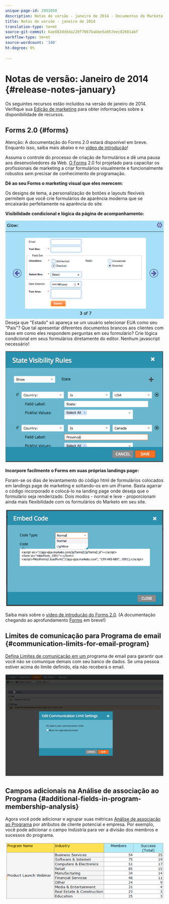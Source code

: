 ```yaml
---
unique-page-id: 2951050
description: Notas de versão - janeiro de 2014 - Documentos do Marketo - Documentação do produto
title: Notas de versão - janeiro de 2014
translation-type: tm+mt
source-git-commit: 6ae882dddda220f7067babbe5a057eec82601abf
workflow-type: tm+mt
source-wordcount: '340'
ht-degree: 0%

---
```



# Notas de versão: Janeiro de 2014 {#release-notes-january}

Os seguintes recursos estão incluídos na versão de janeiro de 2014. Verifique sua [Edição de marketing](https://www.marketo.com/pricing/) para obter informações sobre a disponibilidade de recursos.

## Forms 2.0 {#forms}

Atenção: A documentação do Forms 2.0 estará disponível em breve. Enquanto isso, saiba mais abaixo e no [vídeo de introdução](https://docs.marketo.com/display/docs/forms)!

Assuma o controle do processo de criação de formulários e dê uma pausa aos desenvolvedores da Web. [O Forms](https://docs.marketo.com/display/docs/forms) 2.0 foi projetado para capacitar os profissionais de marketing a criar formulários visualmente e funcionalmente robustos sem precisar de conhecimento de programação.

**Dê ao seu Forms o marketing visual que eles merecem:**

Os designs de tema, a personalização de botões e layouts flexíveis permitem que você crie formulários de aparência moderna que se encaixarão perfeitamente na aparência do site.

**Visibilidade condicional e lógica da página de acompanhamento:**

![](assets/image2014-9-22-10-3a30-3a52.png)\
Deseja que &quot;Estado&quot; só apareça se um usuário selecionar EUA como seu &quot;País&quot;? Que tal apresentar diferentes documentos brancos aos clientes com base em como eles respondem perguntas em seu formulário? Crie lógica condicional em seus formulários diretamente do editor. Nenhum javascript necessário!

![](assets/image2014-9-22-10-3a31-3a54.png)

**Incorpore facilmente o Forms em suas próprias landings page:**

Foram-se os dias de levantamento do código html de formulários colocados em landings page de marketing e soltando-os em um iFrame. Basta agarrar o código incorporado e colocá-lo na landing page onde deseja que o formulário seja renderizado. Dois modos - normal e leve - proporcionam ainda mais flexibilidade com os formulários do Marketo em seu site.

![](assets/image2014-9-22-10-3a38-3a2.png)

Saiba mais sobre o [vídeo de introdução do Forms 2.0](https://docs.marketo.com/display/docs/forms). (A documentação chegando ao aprofundamento [Forms](https://docs.marketo.com/display/docs/forms) em breve!)

## Limites de comunicação para Programa de email {#communication-limits-for-email-program}

[Defina Limites de comunicação em um ](../../product-docs/email-marketing/email-programs/email-program-actions/enable-disable-communication-limits-in-an-email-program.md) programa de email para garantir que você não se comunique demais com seu banco de dados. Se uma pessoa estiver acima do limite definido, ela não receberá o email.

![](assets/image2014-9-22-10-3a38-3a31.png)

## Campos adicionais na Análise de associação ao Programa {#additional-fields-in-program-membership-analysis}

Agora você pode adicionar e agrupar suas métricas [Análise de associação ao Programa](../../product-docs/reporting/revenue-cycle-analytics/program-analytics/build-a-program-membership-analysis-report-that-lists-leads.md) por atributos de cliente potencial e empresa. Por exemplo, você pode adicionar o campo Indústria para ver a divisão dos membros e sucessos do programa.

![](assets/image2014-9-22-10-3a39-3a1.png)

